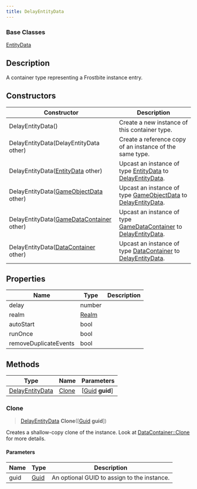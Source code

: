 ```yaml
---
title: DelayEntityData
---
```

### Base Classes

[EntityData](EntityData)

## Description

A container type representing a Frostbite instance entry.

## Constructors

| Constructor                                                                | Description                                                                                                           |
| -------------------------------------------------------------------------- | --------------------------------------------------------------------------------------------------------------------- |
| DelayEntityData()                                                          | Create a new instance of this container type.                                                                         |
| DelayEntityData(DelayEntityData other)                                     | Create a reference copy of an instance of the same type.                                                              |
| DelayEntityData([EntityData](EntityData) other)                            | Upcast an instance of type [EntityData](EntityData) to [DelayEntityData](DelayEntityData).                            |
| DelayEntityData([GameObjectData](GameObjectData) other)                    | Upcast an instance of type [GameObjectData](GameObjectData) to [DelayEntityData](DelayEntityData).                    |
| DelayEntityData([GameDataContainer](GameDataContainer) other)              | Upcast an instance of type [GameDataContainer](GameDataContainer) to [DelayEntityData](DelayEntityData).              |
| DelayEntityData([DataContainer](/vext/ref/shared/class/datacontainer) other) | Upcast an instance of type [DataContainer](/vext/ref/shared/class/datacontainer) to [DelayEntityData](DelayEntityData). |

## Properties

| Name                  | Type           | Description |
| --------------------- | -------------- | ----------- |
| delay                 | number         |             |
| realm                 | [Realm](Realm) |             |
| autoStart             | bool           |             |
| runOnce               | bool           |             |
| removeDuplicateEvents | bool           |             |

## Methods

| Type                               | Name            | Parameters                                     |
| ---------------------------------- | --------------- | ---------------------------------------------- |
| [DelayEntityData](DelayEntityData) | [Clone](#clone) | \[[Guid](/vext/ref/shared/class/guid) **guid**\] |

### Clone

> [DelayEntityData](DelayEntityData) **Clone**(\[[Guid](/vext/ref/shared/class/guid) **guid**\])

Creates a shallow-copy clone of the instance. Look at [DataContainer::Clone](/vext/ref/shared/class/datacontainer#clone) for more details.

#### Parameters

| Name | Type         | Description                                 |
| ---- | ------------ | ------------------------------------------- |
| guid | [Guid](Guid) | An optional GUID to assign to the instance. |
